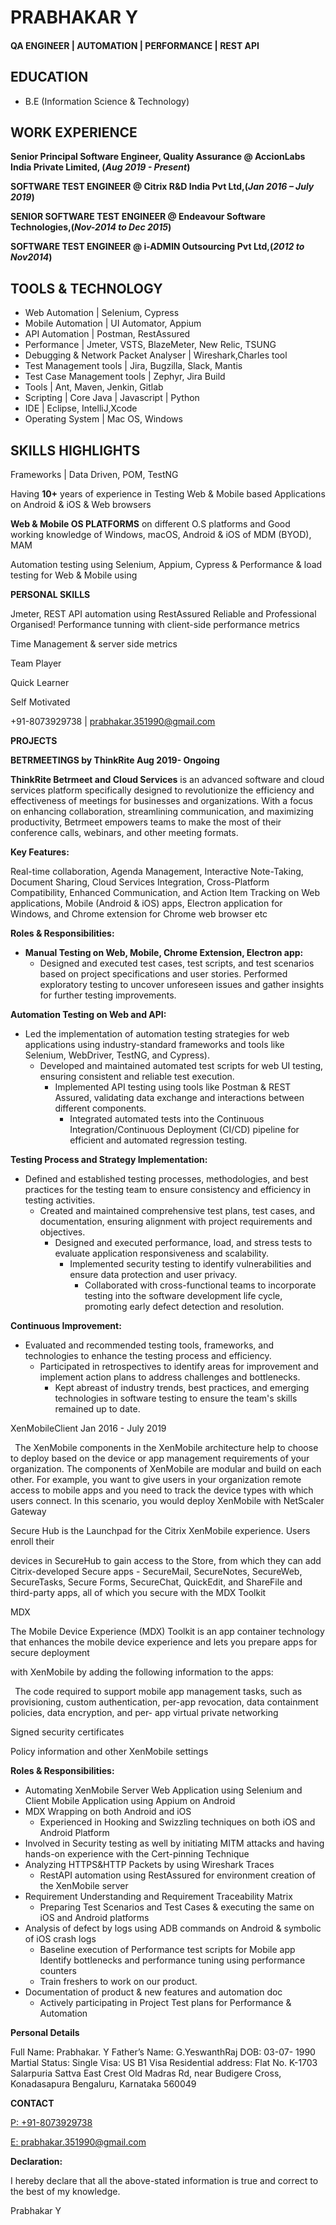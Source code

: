 # PRABHAKAR Y

#### QA ENGINEER | AUTOMATION | PERFORMANCE | REST API

## EDUCATION 
- B.E (Information Science & Technology) 

## WORK EXPERIENCE
**Senior Principal Software Engineer, Quality Assurance @ AccionLabs India Private Limited, (_Aug 2019 - Present_)**

**SOFTWARE TEST ENGINEER @ Citrix R&D India Pvt Ltd,(_Jan 2016 – July 2019_)**

**SENIOR SOFTWARE TEST ENGINEER @ Endeavour Software Technologies,(_Nov-2014 to Dec 2015_)**

**SOFTWARE TEST ENGINEER @ i-ADMIN Outsourcing Pvt Ltd,(_2012 to Nov2014_)**


## TOOLS & TECHNOLOGY
- Web Automation | Selenium, Cypress 
- Mobile Automation | UI Automator, Appium 
- API Automation | Postman, RestAssured 
- Performance | Jmeter, VSTS, BlazeMeter, New Relic, TSUNG
- Debugging & Network Packet Analyser | Wireshark,Charles tool
- Test  Management  tools  |  Jira,  Bugzilla,  Slack, Mantis
- Test Case Management tools | Zephyr, Jira Build
- Tools | Ant, Maven, Jenkin, Gitlab
- Scripting | Core Java | Javascript | Python
- IDE | Eclipse, IntelliJ,Xcode
- Operating System | Mac OS, Windows



## SKILLS HIGHLIGHTS
Frameworks | Data Driven, POM, TestNG

Having **10+** years of experience in Testing Web & Mobile based Applications on Android & iOS & Web browsers

**Web & Mobile OS PLATFORMS** on different O.S platforms and Good working knowledge of Windows, macOS, Android & iOS of MDM (BYOD), MAM

Automation testing using Selenium, Appium, Cypress & Performance & load testing for Web & Mobile using

**PERSONAL SKILLS**

Jmeter, REST API automation using RestAssured Reliable and Professional Organised! Performance tunning with client-side performance metrics

Time Management  & server side metrics

Team Player 

Quick Learner 

Self Motivated

+91-8073929738 | prabhakar.351990@gmail.com

**PROJECTS**

**BETRMEETINGS by ThinkRite Aug 2019- Ongoing** 

**ThinkRite Betrmeet and Cloud Services** is an advanced software and cloud services platform specifically designed to revolutionize the efficiency and effectiveness of meetings for businesses and organizations. With a focus on enhancing collaboration, streamlining communication, and maximizing productivity, Betrmeet empowers teams to make the most of their conference calls, webinars, and other meeting formats.

**Key Features:**

Real-time collaboration, Agenda Management, Interactive Note-Taking, Document Sharing, Cloud Services Integration, Cross-Platform Compatibility, Enhanced Communication, and Action Item Tracking on Web applications, Mobile (Android & iOS) apps, Electron application for Windows, and Chrome extension for Chrome web browser etc

**Roles & Responsibilities:** 

- **Manual Testing on Web, Mobile, Chrome Extension, Electron app:** 
  - Designed and executed test cases, test scripts, and test scenarios based on project specifications and user stories. Performed exploratory testing to uncover unforeseen issues and gather insights for further testing improvements.

**Automation Testing on Web and API:**

- Led the implementation of automation testing strategies for web applications using industry-standard frameworks and tools like Selenium, WebDriver, TestNG, and Cypress).
  - Developed and maintained automated test scripts for web UI testing, ensuring consistent and reliable test execution.
    - Implemented  API  testing  using  tools  like  Postman  &  REST  Assured,  validating  data  exchange  and interactions between different components.
      - Integrated automated tests into the Continuous Integration/Continuous Deployment (CI/CD) pipeline for efficient and automated regression testing.

 **Testing Process and Strategy Implementation:**

- Defined  and  established  testing  processes,  methodologies,  and  best  practices  for  the  testing  team  to ensure consistency and efficiency in testing activities.
  - Created and maintained comprehensive test plans, test cases, and documentation, ensuring alignment with project requirements and objectives.
    - Designed and executed performance, load, and stress tests to evaluate application responsiveness and scalability.
      - Implemented security testing to identify vulnerabilities and ensure data protection and user privacy.
        - Collaborated with cross-functional teams to incorporate testing into the software development life cycle, promoting early defect detection and resolution.

 **Continuous Improvement:**

- Evaluated and recommended testing tools, frameworks, and technologies to enhance the testing process and efficiency.
  - Participated in retrospectives to identify areas for improvement and implement action plans to address challenges and bottlenecks.
    - Kept abreast of industry trends, best practices, and emerging technologies in software testing to ensure the team's skills remained up to date.

XenMobileClient Jan 2016 - July 2019

` `The XenMobile components in the XenMobile architecture help to choose to deploy based on the device or app management requirements of your organization. The components of XenMobile are modular and build on each other. For example, you want to give users in your organization remote access to mobile apps and you need to track the device types with which users connect. In this scenario, you would deploy XenMobile with NetScaler Gateway 

Secure Hub is the Launchpad for the Citrix XenMobile experience. Users enroll their 

devices in SecureHub to gain access to the Store, from which they can add Citrix-developed Secure apps - SecureMail, SecureNotes, SecureWeb, SecureTasks, Secure Forms, SecureChat, QuickEdit, and ShareFile and third-party apps, all of which you secure with the MDX Toolkit

MDX 

The Mobile Device Experience (MDX) Toolkit is an app container technology that enhances the mobile device experience and lets you prepare apps for secure deployment 

with XenMobile by adding the following information to the apps: 

` `The code required to support mobile app management tasks, such as provisioning, custom authentication, per-app revocation, data containment policies, data encryption, and per- app virtual private networking 

Signed security certificates 

Policy information and other XenMobile settings 

**Roles & Responsibilities:** 

- Automating XenMobile Server Web Application using Selenium and Client Mobile Application using Appium on Android 
- MDX Wrapping on both Android and iOS 
  - Experienced in Hooking and Swizzling techniques on both iOS and Android Platform 
- Involved in Security testing as well by initiating MITM attacks and having hands-on experience with the Cert-pinning Technique 
- Analyzing HTTPS&HTTP Packets by using Wireshark Traces 
  - RestAPI automation using RestAssured for environment creation of the XenMobile server 
- Requirement Understanding and Requirement Traceability Matrix 
  - Preparing Test Scenarios and Test Cases & executing the same on iOS and Android platforms 
- Analysis of defect by logs using ADB commands on Android & symbolic of iOS crash logs
  - Baseline execution of Performance test scripts for Mobile app Identify bottlenecks and performance tuning using performance counters 
  - Train freshers to work on our product. 
- Documentation of product & new features and automation doc 
  - Actively participating in Project Test plans for Performance & Automation 


**Personal Details**

Full Name:             Prabhakar. Y 
Father’s Name:         G.YeswanthRaj 
DOB:                   03-07- 1990 
Martial Status:        Single 
Visa:                  US B1 Visa 
Residential address:  Flat No. K-1703
                         Salarpuria Sattva East Crest
                         Old Madras Rd, near Budigere Cross, Konadasapura
                         Bengaluru, Karnataka 560049

**CONTACT**

[P: +91-8073929738](http://prabhakar.351990@gmail.com/)

[E: prabhakar.351990@gmail.com ](http://prabhakar.351990@gmail.com/)


**Declaration:**

I hereby declare that all the above-stated information is true and correct to the best of my knowledge.

Prabhakar Y


